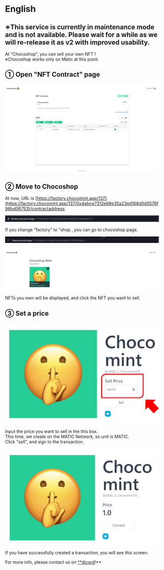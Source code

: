 # English

## **※This service is currently in maintenance mode and is not available. Please wait for a while as we will re-release it as v2 with improved usability.**

At "Chocoshop", you can sell your own NFT !\
※Chocoshop works only on Matic at this point.

## ① Open "NFT Contract" page

![](<../../../.gitbook/assets/image (25).png>)

## ② Move to Chocoshop

At now, URL is [https://factory.chocomint.app/137](https://factory.chocomint.app/137/0x4abce7312e68e35a23ed168d0d5576f96bd06753)/contractaddress.

![](<../../../.gitbook/assets/image (2) (1).png>)

If you change "factory" to "shop , you can go to chocoshop page.

![](<../../../.gitbook/assets/image (26).png>)

![](<../../../.gitbook/assets/image (27).png>)

NFTs you own will be displayed, and click the NFT you want to sell.

## ③ Set a price

![](<../../../.gitbook/assets/image (6) (3).png>)

Input the price you want to sell in the this box.\
This time, we create on the MATIC Network, so unit is MATIC.\
Click "sell", and sign to the transaction.

![](<../../../.gitbook/assets/image (29).png>)

If you have successfully created a transaction, you will see this screen.

For more info, please contact us on [\*\*dicord](https://discord.gg/EaCUBgAu)!\*\*
